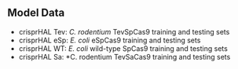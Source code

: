 
## Model Data

* crisprHAL Tev: *C. rodentium* TevSpCas9 training and testing sets
* crisprHAL eSp: *E. coli* eSpCas9 training and testing sets
* crisprHAL WT: *E. coli* wild-type SpCas9 training and testing sets
* crisprHAL Sa: *C. rodentium TevSaCas9 training and testing sets
